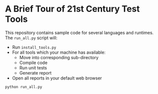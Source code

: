 
# A Brief Tour of 21st Century Test Tools

This repository contains sample code for several languages and runtimes. The `run_all.py` script
will:

 - Run `install_tools.py`
 - For all tools which your machine has available:
    - Move into corresponding sub-directory
    - Compile code
    - Run unit tests
    - Generate report
 - Open all reports in your default web browser


```bash
python run_all.py

```




